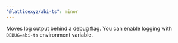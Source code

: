 ```yaml
---
"@latticexyz/abi-ts": minor
---
```


Moves log output behind a debug flag. You can enable logging with `DEBUG=abi-ts` environment variable.
